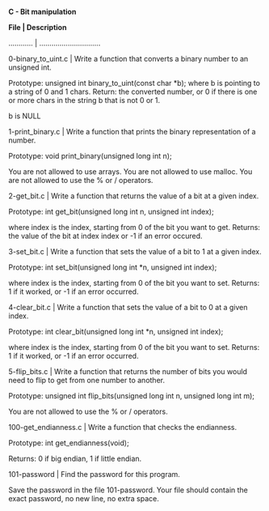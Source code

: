 **C - Bit manipulation**

**File | Description**

............ | ..............................

0-binary_to_uint.c | Write a function that converts a binary number to an unsigned int.

Prototype: unsigned int binary_to_uint(const char *b);
where b is pointing to a string of 0 and 1 chars.
Return: the converted number, or 0 if
there is one or more chars in the string b that is not 0 or 1.

b is NULL

1-print_binary.c | Write a function that prints the binary representation of a number.

Prototype: void print_binary(unsigned long int n);

You are not allowed to use arrays.
You are not allowed to use malloc.
You are not allowed to use the % or / operators.

2-get_bit.c | Write a function that returns the value of a bit at a given index.

Prototype: int get_bit(unsigned long int n, unsigned int index);

where index is the index, starting from 0 of the bit you want to get.
Returns: the value of the bit at index index or -1 if an error occured.

3-set_bit.c | Write a function that sets the value of a bit to 1 at a given index.

Prototype: int set_bit(unsigned long int *n, unsigned int index);

where index is the index, starting from 0 of the bit you want to set.
Returns: 1 if it worked, or -1 if an error occurred.

4-clear_bit.c | Write a function that sets the value of a bit to 0 at a given index.

Prototype: int clear_bit(unsigned long int *n, unsigned int index);

where index is the index, starting from 0 of the bit you want to set.
Returns: 1 if it worked, or -1 if an error occurred.

5-flip_bits.c | Write a function that returns the number of bits you would need to flip to get from one number to another.

Prototype: unsigned int flip_bits(unsigned long int n, unsigned long int m);

You are not allowed to use the % or / operators.

100-get_endianness.c | Write a function that checks the endianness.

Prototype: int get_endianness(void);

Returns: 0 if big endian, 1 if little endian.

101-password | Find the password for this program.

Save the password in the file 101-password.
Your file should contain the exact password, no new line, no extra space.
